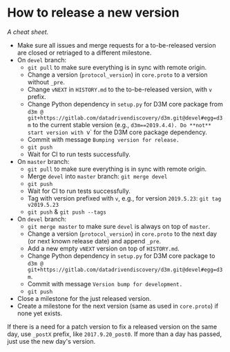 # How to release a new version

*A cheat sheet.*

* Make sure all issues and merge requests for a to-be-released version are closed
  or retriaged to a different milestone.
* On `devel` branch:
  * `git pull` to make sure everything is in sync with remote origin.
  * Change a version (`protocol_version`) in `core.proto` to a version without `_pre`.
  * Change `vNEXT` in `HISTORY.md` to the to-be-released version, with `v` prefix.
  * Change Python dependency in `setup.py` for D3M core package from
    `d3m @ git+https://gitlab.com/datadrivendiscovery/d3m.git@devel#egg=d3m` to the
    current stable version (e.g., `d3m==2019.4.4). Do **not** start version with `v` for the D3M
    core package dependency.
  * Commit with message `Bumping version for release.`
  * `git push`
  * Wait for CI to run tests successfully.
* On `master` branch:
  * `git pull` to make sure everything is in sync with remote origin.
  * Merge `devel` into `master` branch: `git merge devel`
  * `git push`
  * Wait for CI to run tests successfully.
  * Tag with version prefixed with `v`, e.g., for version `2019.5.23`: `git tag v2019.5.23`
  * `git push` & `git push --tags`
* On `devel` branch:
  * `git merge master` to make sure `devel` is always on top of `master`.
  * Change a version (`protocol_version`) in `core.proto` to the next day (or next known release date) and append `_pre`.
  * Add a new empty `vNEXT` version on top of `HISTORY.md`.
  * Change Python dependency in `setup.py` for D3M core package to
  `d3m @ git+https://gitlab.com/datadrivendiscovery/d3m.git@devel#egg=d3m`.
  * Commit with message `Version bump for development.`
  * `git push`
* Close a milestone for the just released version.
* Create a milestone for the next version (same as used in `core.proto`) if none
  yet exists.

If there is a need for a patch version to fix a released version on the same day,
use `_postX` prefix, like `2017.9.20_post0`. If more than a day has passed, just
use the new day's version.
